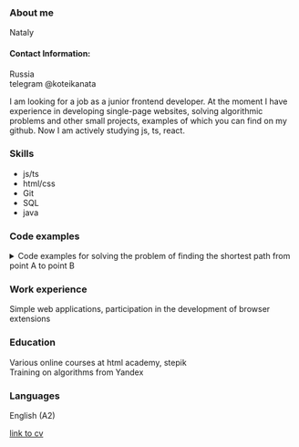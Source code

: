 ### About me
Nataly
#### Contact Information: 
Russia  
telegram @koteikanata

I am looking for a job as a junior frontend developer.
At the moment I have experience in developing single-page websites, solving algorithmic problems and other small projects, examples of which you can find on my github.
Now I am actively studying js, ts, react.

### Skills
- js/ts
- html/css
- Git
- SQL
- java

### Code examples
<details>
  <summary>Code examples for solving the problem of finding the shortest path from point A to point B</summary>
  
   ```javascript

const { readFileSync, writeFileSync } = require('fs');
const { resolve, join } = require('path');

const path = resolve(__dirname, '..');

const [x1, y1, x2, y2] = readFileSync(join(path, 'input.txt'), 'utf-8').toString().trim().split(' ').map(Number);

const result = calculateDistance(x1, y1, x2, y2).toFixed(9);

writeFileSync(join(path, 'output.txt'), minLength.toString());

function calculateDistance(x1, y1, x2, y2) {
    // расстояния от точек до начала координат
    const distA = Math.hypot(x1, y1);
    const distB = Math.hypot(x2, y2);

    const distDifference = Math.abs(distB - distA);

    // если какая-то из точек лежит а начале координат
    if ((x1 === 0 && y1 === 0) || (x2 === 0 && y2 === 0)) {
        return distA + distB;
        // если точки лежат на одной прямой, проходящей через начало координат и при этом они в одной четверти
    } else if ((x1 / y1 === x2 / y2) && ((x1 * x2 > 0) && (y1 * y2 > 0))) {
        return distDifference;
    } else {
        // углы между точками и началом координат
        const angleA = Math.atan2(y1, x1);
        const angleB = Math.atan2(y2, x2);

        // путь по прямой
        const byLine = distA + distB;

        // разница углов 
        const angleDifference = Math.abs(angleB - angleA);

        // длина дуги окружности
        const arcPathLength = Math.min(distA * angleDifference, distB * angleDifference);

        // путь по дуге + прямой
        const circlePathLength = arcPathLength + distDifference;

        // Находим минимальную длину пути из трех вариантов
        const minLength = Math.min(byLine, distA === distB ? arcPathLength : Infinity, circlePathLength);

        return minLength;
    }
}

module.exports = calculateDistance;

```

</details>


### Work experience
Simple web applications, participation in the development of browser extensions

### Education
Various online courses at html academy, stepik  
Training on algorithms from Yandex

### Languages
English (A2)

[link to cv](https://koteikanata.github.io/rsschool-cv/cv)
